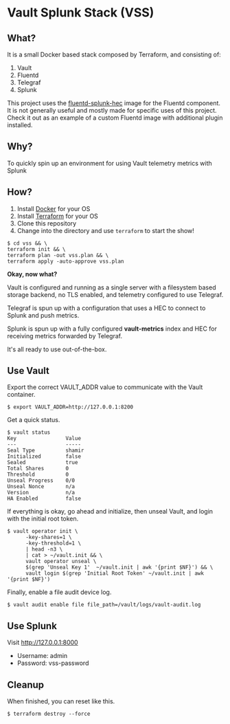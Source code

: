 # Vault Splunk Stack (VSS)

## What?

It is a small Docker based stack composed by Terraform, and consisting of:

1. Vault
1. Fluentd
1. Telegraf
1. Splunk

This project uses the [fluentd-splunk-hec]() image for the Fluentd component. It is not generally useful and mostly made for specific uses of this project. Check it out as an example of a custom Fluentd image with additional plugin installed.

## Why?

To quickly spin up an environment for using Vault telemetry metrics with Splunk

## How?

1. Install [Docker](https://www.docker.com/products/docker-desktop) for your OS
1. Install [Terraform](https://www.terraform.io/downloads.html) for your OS
1. Clone this repository
1. Change into the directory and use `terraform` to start the show!

```shell
$ cd vss && \
terraform init && \
terraform plan -out vss.plan && \
terraform apply -auto-approve vss.plan
```

**Okay, now what?**

Vault is configured and running as a single server with a filesystem based storage backend, no TLS enabled, and telemetry configured to use Telegraf.

Telegraf is spun up with a configuration that uses a HEC to connect to Splunk and push metrics.

Splunk is spun up with a fully configured **vault-metrics** index and HEC for receiving metrics forwarded by Telegraf.

It's all ready to use out-of-the-box.

## Use Vault

Export the correct VAULT_ADDR value to communicate with the Vault container.

```shell
$ export VAULT_ADDR=http://127.0.0.1:8200
```

Get a quick status.

```shell
$ vault status
Key                Value
---                -----
Seal Type          shamir
Initialized        false
Sealed             true
Total Shares       0
Threshold          0
Unseal Progress    0/0
Unseal Nonce       n/a
Version            n/a
HA Enabled         false
```

If everything is okay, go ahead and initialize, then unseal Vault, and login with the initial root token.

```shell
$ vault operator init \
      -key-shares=1 \
      -key-threshold=1 \
      | head -n3 \
      | cat > ~/vault.init && \
      vault operator unseal \
      $(grep 'Unseal Key 1'  ~/vault.init | awk '{print $NF}') && \
      vault login $(grep 'Initial Root Token' ~/vault.init | awk '{print $NF}')
```

Finally, enable a file audit device log.

```shell
$ vault audit enable file file_path=/vault/logs/vault-audit.log
```

## Use Splunk

Visit http://127.0.0.1:8000

- Username: admin
- Password: vss-password

## Cleanup

When finished, you can reset like this.

```shell
$ terraform destroy --force
```
